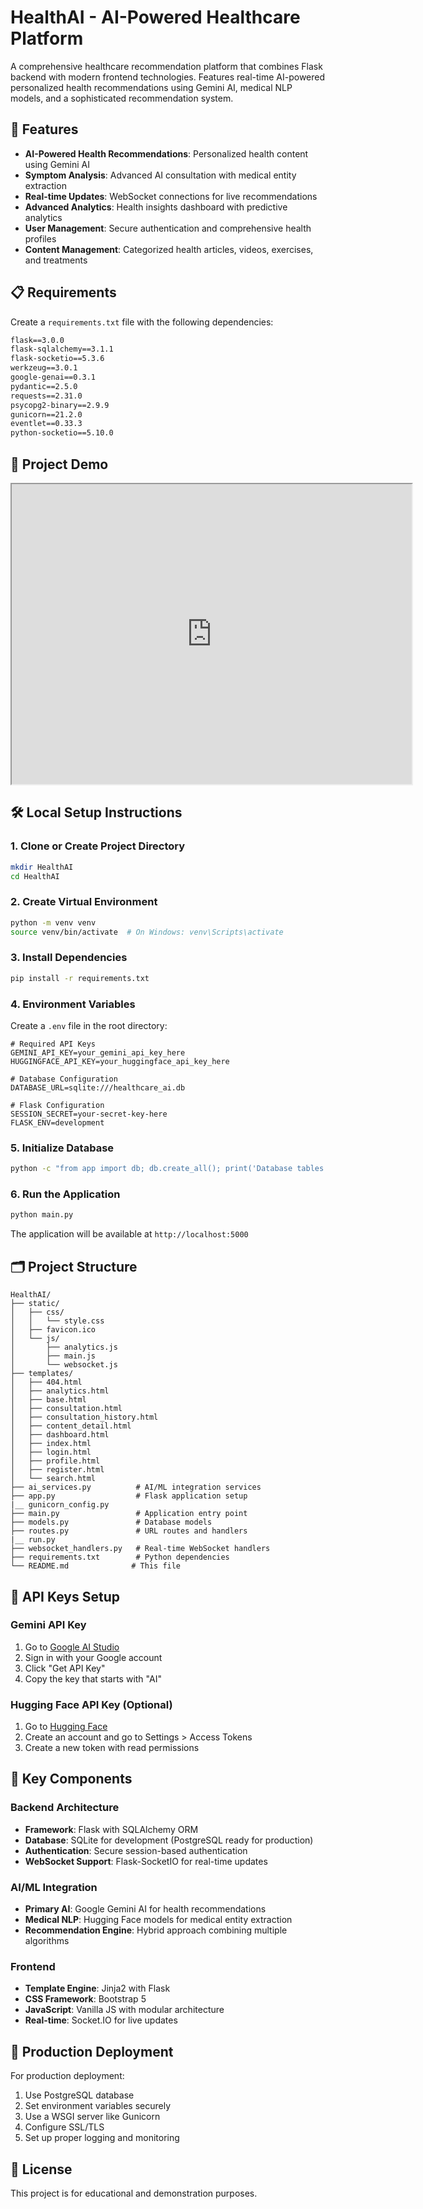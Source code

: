 # HealthAI - AI-Powered Healthcare Platform

A comprehensive healthcare recommendation platform that combines Flask backend with modern frontend technologies. Features real-time AI-powered personalized health recommendations using Gemini AI, medical NLP models, and a sophisticated recommendation system.

## 🚀 Features

- **AI-Powered Health Recommendations**: Personalized health content using Gemini AI
- **Symptom Analysis**: Advanced AI consultation with medical entity extraction
- **Real-time Updates**: WebSocket connections for live recommendations
- **Advanced Analytics**: Health insights dashboard with predictive analytics
- **User Management**: Secure authentication and comprehensive health profiles
- **Content Management**: Categorized health articles, videos, exercises, and treatments

## 📋 Requirements

Create a `requirements.txt` file with the following dependencies:

```txt
flask==3.0.0
flask-sqlalchemy==3.1.1
flask-socketio==5.3.6
werkzeug==3.0.1
google-genai==0.3.1
pydantic==2.5.0
requests==2.31.0
psycopg2-binary==2.9.9
gunicorn==21.2.0
eventlet==0.33.3
python-socketio==5.10.0
```
## 🎥 Project Demo

<iframe src="https://drive.google.com/file/d/11Xo26uHHepyUvrRQNZuaaYfJOErOLuDN/preview" 
        width="640" 
        height="480" 
        allow="autoplay">
</iframe>


## 🛠️ Local Setup Instructions

### 1. Clone or Create Project Directory

```bash
mkdir HealthAI
cd HealthAI
```

### 2. Create Virtual Environment

```bash
python -m venv venv
source venv/bin/activate  # On Windows: venv\Scripts\activate
```

### 3. Install Dependencies

```bash
pip install -r requirements.txt
```

### 4. Environment Variables

Create a `.env` file in the root directory:

```env
# Required API Keys
GEMINI_API_KEY=your_gemini_api_key_here
HUGGINGFACE_API_KEY=your_huggingface_api_key_here

# Database Configuration
DATABASE_URL=sqlite:///healthcare_ai.db

# Flask Configuration
SESSION_SECRET=your-secret-key-here
FLASK_ENV=development
```

### 5. Initialize Database

```bash
python -c "from app import db; db.create_all(); print('Database tables created')"
```

### 6. Run the Application

```bash
python main.py
```

The application will be available at `http://localhost:5000`

## 🗂️ Project Structure

```
HealthAI/
├── static/
│   ├── css/
│   │   └── style.css
│   ├── favicon.ico
│   └── js/
│       ├── analytics.js
│       ├── main.js
│       └── websocket.js
├── templates/
│   ├── 404.html
│   ├── analytics.html
│   ├── base.html
│   ├── consultation.html
│   ├── consultation_history.html
│   ├── content_detail.html
│   ├── dashboard.html
│   ├── index.html
│   ├── login.html
│   ├── profile.html
│   ├── register.html
│   └── search.html
├── ai_services.py          # AI/ML integration services
├── app.py                  # Flask application setup
|__ gunicorn_config.py
├── main.py                 # Application entry point
├── models.py               # Database models
├── routes.py               # URL routes and handlers
|__ run.py
├── websocket_handlers.py   # Real-time WebSocket handlers
├── requirements.txt        # Python dependencies
└── README.md              # This file
```

## 🔑 API Keys Setup

### Gemini API Key
1. Go to [Google AI Studio](https://aistudio.google.com)
2. Sign in with your Google account
3. Click "Get API Key"
4. Copy the key that starts with "AI"

### Hugging Face API Key (Optional)
1. Go to [Hugging Face](https://huggingface.co)
2. Create an account and go to Settings > Access Tokens
3. Create a new token with read permissions

## 🌟 Key Components

### Backend Architecture
- **Framework**: Flask with SQLAlchemy ORM
- **Database**: SQLite for development (PostgreSQL ready for production)
- **Authentication**: Secure session-based authentication
- **WebSocket Support**: Flask-SocketIO for real-time updates

### AI/ML Integration
- **Primary AI**: Google Gemini AI for health recommendations
- **Medical NLP**: Hugging Face models for medical entity extraction
- **Recommendation Engine**: Hybrid approach combining multiple algorithms

### Frontend
- **Template Engine**: Jinja2 with Flask
- **CSS Framework**: Bootstrap 5
- **JavaScript**: Vanilla JS with modular architecture
- **Real-time**: Socket.IO for live updates

## 🚀 Production Deployment

For production deployment:

1. Use PostgreSQL database
2. Set environment variables securely
3. Use a WSGI server like Gunicorn
4. Configure SSL/TLS
5. Set up proper logging and monitoring

## 📄 License

This project is for educational and demonstration purposes.
